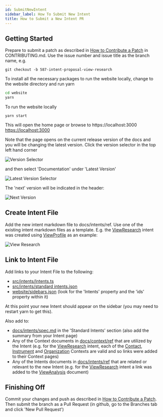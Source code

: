 ```yaml
---
id: SubmitNewIntent
sidebar_label: How To Submit New Intent
title: How to Submit a New Intent PR
---
```


## Getting Started

Prepare to submit a patch as described in [How to Contribute a Patch](https://github.com/finos/FDC3/blob/main/CONTRIBUTING.md#3how-to-contribute-a-patch) in CONTRIBUTING.md. Use the issue number and issue title as the branch name, e.g.

```git checkout -b 587-intent-proposal-view-research```

To install all the necessary packages to run the website locally, change to the website directory and run yarn

```bash
cd website
yarn
```

To run the website locally

```yarn start```

This will open the home page or browse to https://localhost:3000 [https://localhost:3000](https://localhost:3000)

Note that the page opens on the current release version of the docs and you will be changing the latest version. Click the version selector in the top left hand corner

![Version Selector](/assets/version_selector.png)

and then select 'Documentation' under 'Latest Version'

![Latest Version Selector](/assets/latest_version_selector.png)

The 'next' version will be indicated in the header:

![Next Version](/assets/next_version.png)

## Create Intent File

Add the new intent markdown file to docs/intents/ref. Use one of the existing intent markdown files as a template. E.g. the [ViewResearch](../intents/ref/ViewResearch) intent was created using [ViewProfile](../intents/ref/ViewProfile) as an example:

![View Research](/assets/view_research.png)

## Link to Intent File

Add links to your Intent File to the following:

- [src/intents/Intents.ts](https://github.com/finos/FDC3/blob/main/src/intents/Intents.ts)
- [src/intents/standard intents.json](https://github.com/finos/FDC3/blob/main/src/intents/standard%20intents.json)
- [website/sidebars.json](https://github.com/finos/FDC3/blob/main/website/sidebars.json) (look for the 'Intents' property and the 'ids' property within it)

At this point your new Intent should appear on the sidebar (you may need to restart yarn to get this).

Also add to:

- [docs/intents/spec.md](https://github.com/finos/FDC3/blob/main/docs/intents/spec.md) in the 'Standard Intents' section (also add the summary from your Intent page)
- Any of the Context documents in [docs/context/ref](https://github.com/finos/FDC3/blob/main/docs/context/ref) that are utilized by the Intent (e.g. for the [ViewResearch](../intents/ref/ViewResearch) intent, each of the [Contact](../context/ref/Contact), [Instrument](../context/ref/Instrument) and [Organization](../context/ref/Organization) Contexts are valid and so links were added to their Context pages)
- Any of the Intents documents in [docs/intents/ref](https://github.com/finos/FDC3/blob/main/docs/intents/ref) that are related or relevant to the new Intent (e.g. for the [ViewResearch](../intents/ref/ViewResearch) intent a link was added to the [ViewAnalysis](../intents/ref/ViewAnalysis) document)

## Finishing Off

Commit your changes and push as described in [How to Contribute a Patch](https://github.com/finos/FDC3/blob/main/CONTRIBUTING.md#3how-to-contribute-a-patch). Then submit the branch as a Pull Request (in github, go to the Branches tab and click 'New Pull Request')
